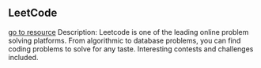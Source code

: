 ## LeetCode
[go to resource](https://leetcode.com/)
	Description: Leetcode is one of the leading online problem solving platforms. 
    From algorithmic to database problems, you can find coding problems to solve for any taste.
    Interesting contests and challenges included.